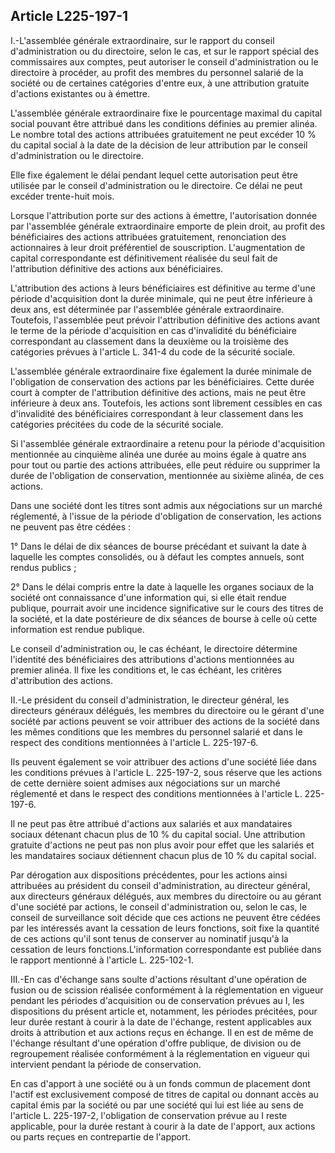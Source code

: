 Article L225-197-1
----
I.-L'assemblée générale extraordinaire, sur le rapport du conseil
d'administration ou du directoire, selon le cas, et sur le rapport spécial des
commissaires aux comptes, peut autoriser le conseil d'administration ou le
directoire à procéder, au profit des membres du personnel salarié de la société
ou de certaines catégories d'entre eux, à une attribution gratuite d'actions
existantes ou à émettre.

L'assemblée générale extraordinaire fixe le pourcentage maximal du capital
social pouvant être attribué dans les conditions définies au premier alinéa. Le
nombre total des actions attribuées gratuitement ne peut excéder 10 % du capital
social à la date de la décision de leur attribution par le conseil
d'administration ou le directoire.

Elle fixe également le délai pendant lequel cette autorisation peut être
utilisée par le conseil d'administration ou le directoire. Ce délai ne peut
excéder trente-huit mois.

Lorsque l'attribution porte sur des actions à émettre, l'autorisation donnée par
l'assemblée générale extraordinaire emporte de plein droit, au profit des
bénéficiaires des actions attribuées gratuitement, renonciation des actionnaires
à leur droit préférentiel de souscription. L'augmentation de capital
correspondante est définitivement réalisée du seul fait de l'attribution
définitive des actions aux bénéficiaires.

L'attribution des actions à leurs bénéficiaires est définitive au terme d'une
période d'acquisition dont la durée minimale, qui ne peut être inférieure à deux
ans, est déterminée par l'assemblée générale extraordinaire. Toutefois,
l'assemblée peut prévoir l'attribution définitive des actions avant le terme de
la période d'acquisition en cas d'invalidité du bénéficiaire correspondant au
classement dans la deuxième ou la troisième des catégories prévues à l'article
L. 341-4 du code de la sécurité sociale.

L'assemblée générale extraordinaire fixe également la durée minimale de
l'obligation de conservation des actions par les bénéficiaires. Cette durée
court à compter de l'attribution définitive des actions, mais ne peut être
inférieure à deux ans. Toutefois, les actions sont librement cessibles en cas
d'invalidité des bénéficiaires correspondant à leur classement dans les
catégories précitées du code de la sécurité sociale.

Si l'assemblée générale extraordinaire a retenu pour la période d'acquisition
mentionnée au cinquième alinéa une durée au moins égale à quatre ans pour tout
ou partie des actions attribuées, elle peut réduire ou supprimer la durée de
l'obligation de conservation, mentionnée au sixième alinéa, de ces actions.

Dans une société dont les titres sont admis aux négociations sur un marché
réglementé, à l'issue de la période d'obligation de conservation, les actions ne
peuvent pas être cédées :

1° Dans le délai de dix séances de bourse précédant et suivant la date à
laquelle les comptes consolidés, ou à défaut les comptes annuels, sont rendus
publics ;

2° Dans le délai compris entre la date à laquelle les organes sociaux de la
société ont connaissance d'une information qui, si elle était rendue publique,
pourrait avoir une incidence significative sur le cours des titres de la
société, et la date postérieure de dix séances de bourse à celle où cette
information est rendue publique.

Le conseil d'administration ou, le cas échéant, le directoire détermine
l'identité des bénéficiaires des attributions d'actions mentionnées au premier
alinéa. Il fixe les conditions et, le cas échéant, les critères d'attribution
des actions.

II.-Le président du conseil d'administration, le directeur général, les
directeurs généraux délégués, les membres du directoire ou le gérant d'une
société par actions peuvent se voir attribuer des actions de la société dans les
mêmes conditions que les membres du personnel salarié et dans le respect des
conditions mentionnées à l'article L. 225-197-6.

Ils peuvent également se voir attribuer des actions d'une société liée dans les
conditions prévues à l'article L. 225-197-2, sous réserve que les actions de
cette dernière soient admises aux négociations sur un marché réglementé et dans
le respect des conditions mentionnées à l'article L. 225-197-6.

Il ne peut pas être attribué d'actions aux salariés et aux mandataires sociaux
détenant chacun plus de 10 % du capital social. Une attribution gratuite
d'actions ne peut pas non plus avoir pour effet que les salariés et les
mandataires sociaux détiennent chacun plus de 10 % du capital social.

Par dérogation aux dispositions précédentes, pour les actions ainsi attribuées
au président du conseil d'administration, au directeur général, aux directeurs
généraux délégués, aux membres du directoire ou au gérant d'une société par
actions, le conseil d'administration ou, selon le cas, le conseil de
surveillance soit décide que ces actions ne peuvent être cédées par les
intéressés avant la cessation de leurs fonctions, soit fixe la quantité de ces
actions qu'il sont tenus de conserver au nominatif jusqu'à la cessation de leurs
fonctions.L'information correspondante est publiée dans le rapport mentionné à
l'article L. 225-102-1.

III.-En cas d'échange sans soulte d'actions résultant d'une opération de fusion
ou de scission réalisée conformément à la réglementation en vigueur pendant les
périodes d'acquisition ou de conservation prévues au I, les dispositions du
présent article et, notamment, les périodes précitées, pour leur durée restant à
courir à la date de l'échange, restent applicables aux droits à attribution et
aux actions reçus en échange. Il en est de même de l'échange résultant d'une
opération d'offre publique, de division ou de regroupement réalisée conformément
à la réglementation en vigueur qui intervient pendant la période de
conservation.

En cas d'apport à une société ou à un fonds commun de placement dont l'actif est
exclusivement composé de titres de capital ou donnant accès au capital émis par
la société ou par une société qui lui est liée au sens de l'article L.
225-197-2, l'obligation de conservation prévue au I reste applicable, pour la
durée restant à courir à la date de l'apport, aux actions ou parts reçues en
contrepartie de l'apport.
